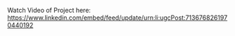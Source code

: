 Watch Video of Project here: https://www.linkedin.com/embed/feed/update/urn:li:ugcPost:7136768261970440192

